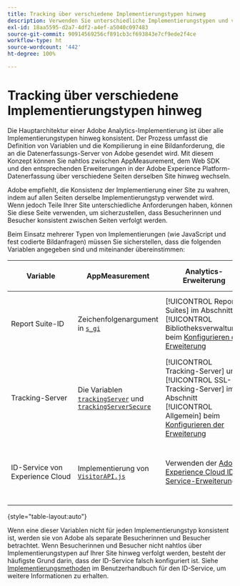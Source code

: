 ```yaml
---
title: Tracking über verschiedene Implementierungstypen hinweg
description: Verwenden Sie unterschiedliche Implementierungstypen und verfolgen Sie Besucher nahtlos zwischen ihnen.
exl-id: 18aa5595-d2a7-4df2-a4ef-a5040c097483
source-git-commit: 90914569256cf891cb3cf693843e7cf9ede2f4ce
workflow-type: ht
source-wordcount: '442'
ht-degree: 100%

---
```


# Tracking über verschiedene Implementierungstypen hinweg

Die Hauptarchitektur einer Adobe Analytics-Implementierung ist über alle Implementierungstypen hinweg konsistent. Der Prozess umfasst die Definition von Variablen und die Kompilierung in eine Bildanforderung, die an die Datenerfassungs-Server von Adobe gesendet wird. Mit diesem Konzept können Sie nahtlos zwischen AppMeasurement, dem Web SDK und den entsprechenden Erweiterungen in der Adobe Experience Platform-Datenerfassung über verschiedene Seiten derselben Site hinweg wechseln.

Adobe empfiehlt, die Konsistenz der Implementierung einer Site zu wahren, indem auf allen Seiten derselbe Implementierungstyp verwendet wird. Wenn jedoch Teile Ihrer Site unterschiedliche Anforderungen haben, können Sie diese Seite verwenden, um sicherzustellen, dass Besucherinnen und Besucher konsistent zwischen Seiten verfolgt werden.

Beim Einsatz mehrerer Typen von Implementierungen (wie JavaScript und fest codierte Bildanfragen) müssen Sie sicherstellen, dass die folgenden Variablen angegeben sind und miteinander übereinstimmen:

| Variable | AppMeasurement | Analytics-Erweiterung | Web SDK | Web SDK-Erweiterung | Fest programmierte Bildanforderung |
| --- | --- | --- | --- | --- | --- |
| Report Suite-ID | Zeichenfolgenargument in [`s_gi`](../vars/functions/s-gi.md) | [!UICONTROL Report Suites] im Abschnitt [!UICONTROL Bibliotheksverwaltung] beim [Konfigurieren der Erweiterung](https://experienceleague.adobe.com/docs/experience-platform/tags/extensions/adobe/analytics/overview.html?lang=de) | Hinzufügen von Adobe Analytics als Dienst beim [Konfigurieren eines Datenstroms](https://experienceleague.adobe.com/docs/experience-platform/edge/datastreams/configure.html?lang=de) | Hinzufügen von Adobe Analytics als Dienst beim [Konfigurieren eines Datenstroms](https://experienceleague.adobe.com/docs/experience-platform/edge/datastreams/configure.html?lang=de) | Teil des `pathname` der URL (nach `/b/ss/`) |
| Tracking-Server | Die Variablen [`trackingServer`](../vars/config-vars/trackingserver.md) und [`trackingServerSecure`](../vars/config-vars/trackingserversecure.md) | [!UICONTROL Tracking-Server] und [!UICONTROL SSL-Tracking-Server] im Abschnitt [!UICONTROL Allgemein] beim [Konfigurieren der Erweiterung](https://experienceleague.adobe.com/docs/experience-platform/tags/extensions/adobe/analytics/overview.html?lang=de) | Die Eigenschaft `edgeDomain` beim [Konfigurieren des Web-SDK](https://experienceleague.adobe.com/docs/experience-platform/edge/fundamentals/configuring-the-sdk.html?lang=de) | Die [!UICONTROL Edge-Domain] beim [Konfigurieren der Erweiterung](https://experienceleague.adobe.com/docs/experience-platform/edge/extension/web-sdk-extension-configuration.html?lang=de) | Der `hostname` der Bildanfrage-URL |
| ID-Service von Experience Cloud | Implementierung von [`VisitorAPI.js`](https://experienceleague.adobe.com/docs/id-service/using/implementation/setup-analytics.html?lang=de) | Verwenden der [Adobe Experience Cloud ID-Service-Erweiterung](https://experienceleague.adobe.com/docs/experience-platform/tags/extensions/adobe/id-service/overview.html?lang=de) | Verwenden der [Adobe Experience Cloud ID-Service-Erweiterung](https://experienceleague.adobe.com/docs/experience-platform/tags/extensions/adobe/id-service/overview.html?lang=de) | Verwenden der [Adobe Experience Cloud ID-Service-Erweiterung](https://experienceleague.adobe.com/docs/experience-platform/tags/extensions/adobe/id-service/overview.html?lang=de) | Erstellen Sie einen [separaten Aufruf an die ID-Service-Server](https://experienceleague.adobe.com/docs/id-service/using/implementation/direct-integration.html?lang=de), um die gewünschte ID zu erhalten |

{style=&quot;table-layout:auto&quot;}

Wenn eine dieser Variablen nicht für jeden Implementierungstyp konsistent ist, werden sie von Adobe als separate Besucherinnen und Besucher betrachtet. Wenn Besucherinnen und Besucher nicht nahtlos über Implementierungstypen auf Ihrer Site hinweg verfolgt werden, besteht der häufigste Grund darin, dass der ID-Service falsch konfiguriert ist. Siehe [Implementierungsmethoden](https://experienceleague.adobe.com/docs/id-service/using/implementation/implementation-methods.html?lang=de) im Benutzerhandbuch für den ID-Service, um weitere Informationen zu erhalten.
